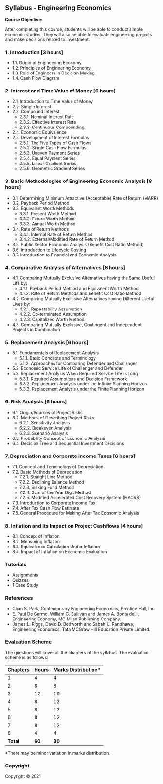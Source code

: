 ## Syllabus - Engineering Economics

**Course Objective:**

After completing this course, students will be able to conduct simple economic studies. They will also be able to evaluate engineering projects and make decisions related to investment. 

### 1. Introduction [3 hours]

* 1.1. Origin of Engineering Economy
* 1.2. Principles of Engineering Economy
* 1.3. Role of Engineers in Decision Making
* 1.4. Cash Flow Diagram

### 2. Interest and Time Value of Money [6 hours]

* 2.1. Introduction to Time Value of Money
* 2.2. Simple Interest
* 2.3. Compound Interest
    * 2.3.1. Nominal Interest Rate
    * 2.3.2. Effective Interest Rate
    * 2.3.3. Continuous Compounding
* 2.4. Economic Equivalence
* 2.5. Development of Interest Formulas
    * 2.5.1. The Five Types of Cash Flows
    * 2.5.2. Single Cash Flow Formulas
    * 2.5.3. Uneven Payment Series
    * 2.5.4. Equal Payment Series
    * 2.5.5. Linear Gradient Series
    * 2.5.6. Geometric Gradient Series

### 3. Basic Methodologies of Engineering Economic Analysis [8 hours]

* 3.1. Determining Minimum Attractive (Acceptable) Rate of Return (MARR)
* 3.2. Payback Period Method
* 3.3. Equivalent Worth Methods
    * 3.3.1. Present Worth Method
    * 3.3.2. Future Worth Method
    * 3.3.3. Annual Worth Method
* 3.4. Rate of Return Methods
    * 3.4.1. Internal Rate of Return Method
    * 3.4.2. External/Modified Rate of Return Method
* 3.5. Public Sector Economic Analysis (Benefit Cost Ratio Method)
* 3.6. Introduction to Lifecycle Costing
* 3.7. Introduction to Financial and Economic Analysis

### 4. Comparative Analysis of Alternatives [6 hours]

* 4.1. Comparing Mutually Exclusive Alternatives having the Same Useful Life by:
    * 4.1.1. Payback Period Method and Equivalent Worth Method
    * 4.1.2. Rate of Return Methods and Benefit Cost Ratio Method
* 4.2. Comparing Mutually Exclusive Alternatives having Different Useful Lives by:
    * 4.2.1. Repeatability Assumption
    * 4.2.2. Co-terminated Assumption
    * 4.2.3. Capitalized Worth Method
* 4.3. Comparing Mutually Exclusive, Contingent and Independent Projects in Combination

### 5. Replacement Analysis [6 hours]

* 5.1. Fundamentals of Replacement Analysis
    * 5.1.1. Basic Concepts and Terminology
    * 5.1.2. Approaches for Comparing Defender and Challenger
* 5.2. Economic Service Life of Challenger and Defender
* 5.3. Replacement Analysis When Required Service Life is Long
    * 5.3.1. Required Assumptions and Decision Framework
    * 5.3.2. Replacement Analysis under the Infinite Planning Horizon
    * 5.3.3. Replacement Analysis under the Finite Planning Horizon

### 6. Risk Analysis [6 hours]

* 6.1. Origin/Sources of Project Risks
* 6.2. Methods of Describing Project Risks
    * 6.2.1. Sensitivity Analysis
    * 6.2.2. Breakeven Analysis
    * 6.2.3. Scenario Analysis
* 6.3. Probability Concept of Economic Analysis
* 6.4. Decision Tree and Sequential Investment Decisions

### 7. Depreciation and Corporate Income Taxes [6 hours]

* 7.1. Concept and Terminology of Depreciation
* 7.2. Basic Methods of Depreciation
    * 7.2.1. Straight Line Method
    * 7.2.2. Declining Balance Method
    * 7.2.3. Sinking Fund Method
    * 7.2.4. Sum of the Year Digit Method
    * 7.2.5. Modified Accelerated Cost Recovery System (MACRS)
* 7.3. Introduction to Corporate Income Tax
* 7.4. After Tax Cash Flow Estimate
* 7.5. General Procedure for Making After Tax Economic Analysis

### 8. Inflation and Its Impact on Project Cashflows [4 hours]

* 8.1. Concept of Inflation
* 8.2. Measuring Inflation
* 8.3. Equivalence Calculation Under Inflation
* 8.4. Impact of Inflation on Economic Evaluation

### Tutorials

* Assignments
* Quizzes
* 1 Case Study

### References

* Chan S. Park, Contemporary Engineering Economics, Prentice Hall, Inc.
* E. Paul De Garmo, William G. Sullivan and James A. Bonta delli, Engineering Economy, MC Milan Publishing Company.
* James L. Riggs, David D. Bedworth and Sabah U. Randhawa, Engineering Economics, Tata MCGraw Hill Education Private Limited.

### Evaluation Scheme

The questions will cover all the chapters of the syllabus. The evaluation scheme is as follows:

| Chapters | Hours | Marks Distribution* |
|---|---|---|
| 1 | 4 | 4 |
| 2 | 8 | 8 |
| 3 | 12 | 16 |
| 4 | 8 | 12 |
| 5 | 8 | 12 |
| 6 | 8 | 12 |
| 7 | 8 | 12 |
| 8 | 4 | 4 |
| **Total** | **60** | **80** |

*There may be minor variation in marks distribution. 

### Copyright

Copyright &copy; 2021 
